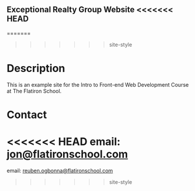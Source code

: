 Exceptional Realty Group Website
<<<<<<< HEAD
---
=======
>>>>>>> site-style

# Description

This is an example site for the Intro to Front-end Web Development Course at The Flatiron School.

# Contact

<<<<<<< HEAD
email: jon@flatironschool.com
=======
email: reuben.ogbonna@flatironschool.com
>>>>>>> site-style
